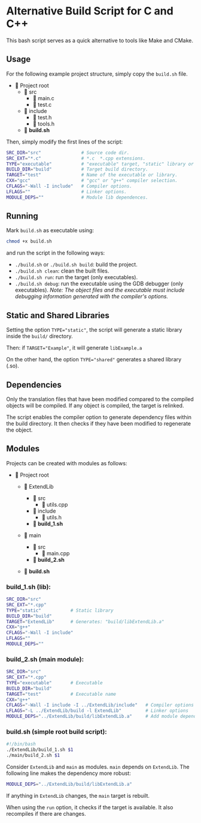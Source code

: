 # Alternative Build Script for C and C++
This bash script serves as a quick alternative to tools like Make and CMake.

## Usage

For the following example project structure, simply copy the `build.sh` file.

- 📂 Project root
	- 📂 src
		- 📄 main.c
		- 📄 test.c
	- 📂 include
		- 📄 test.h
		- 📄 tools.h
	- 📄 **build.sh**

Then, simply modify the first lines of the script:

```bash
SRC_DIR="src"				# Source code dir.
SRC_EXT="*.c"				# *.c  *.cpp extensions.
TYPE="executable"			# "executable" target, "static" library or "shared" library.
BUILD_DIR="build"			# Target build directory.
TARGET="test"				# Name of the executable or library.
CXX="gcc"					# "gcc" or "g++" compiler selection.
CFLAGS="-Wall -I include"	# Compiler options.
LFLAGS=""					# Linker options.
MODULE_DEPS=""				# Module lib dependences.
```

## Running

Mark `build.sh` as executable using:

```bash
chmod +x build.sh
```

and run the script in the following ways:

* `./build.sh` or `./build.sh build`: build the project.
* `./build.sh clean`: clean the built files.
* `./build.sh run`: run the target (only executables).
* `./build.sh debug`: run the executable using the GDB debugger (only executables). *Note: The object files and the executable must include debugging information generated with the compiler's options.*

## Static and Shared Libraries

Setting the option `TYPE="static"`, the script will generate a static library inside the `build/` directory.

Then: if `TARGET="Example"`, it will generate `libExample.a`

On the other hand, the option `TYPE="shared"` generates a shared library (.so).

## Dependencies

Only the translation files that have been modified compared to the compiled objects will be compiled. If any object is compiled, the target is relinked.

The script enables the compiler option to generate dependency files within the build directory. It then checks if they have been modified to regenerate the object.

## Modules

Projects can be created with modules as follows:

- 📂 Project root
	- 📂 ExtendLib
		- 📂 src
			- 📄 utils.cpp
		- 📂 include
			- 📄 utils.h
		- 📄 **build_1.sh**

	- 📂 main
		- 📂 src
			- 📄 main.cpp
		- 📄 **build_2.sh**
	- 📄 **build.sh**

### build_1.sh (lib):
```bash
SRC_DIR="src"
SRC_EXT="*.cpp"
TYPE="static"			# Static library
BUILD_DIR="build"
TARGET="ExtendLib"		# Generates: "build/libExtendLib.a"
CXX="g++"
CFLAGS="-Wall -I include"
LFLAGS=""
MODULE_DEPS=""
```

### build_2.sh (main module):
```bash
SRC_DIR="src"
SRC_EXT="*.cpp"
TYPE="executable"		# Executable
BUILD_DIR="build"
TARGET="test"			# Executable name
CXX="g++"
CFLAGS="-Wall -I include -I ../ExtendLib/include"	# Compiler options
LFLAGS="-L ../ExtendLib/build -l ExtendLib"			# Linker options
MODULE_DEPS="../ExtendLib/build/libExtendLib.a"		# Add module dependence to rebuild project
```

### build.sh (simple root build script):
```bash
#!/bin/bash
./ExtendLib/build_1.sh $1
./main/build_2.sh $1
```

Consider `ExtendLib` and `main` as modules. `main` depends on `ExtendLib`. The following line makes the dependency more robust:

```bash
MODULE_DEPS="../ExtendLib/build/libExtendLib.a"
```

If anything in `ExtendLib` changes, the `main` target is rebuilt.

When using the `run` option, it checks if the target is available. It also recompiles if there are changes.
